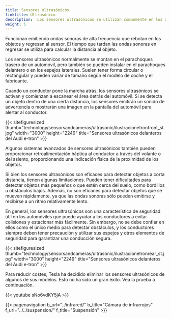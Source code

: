 ```yaml
---
title: Sensores ultrasónicos
linktitle: Ultrasónico
description:  Los sensores ultrasónicos se utilizan comúnmente en los automóviles para ayudar a los conductores a estacionar y evitar colisiones.
weight: 5
---
```

<!-- markdownlint-disable MD033 -->

Funcionan emitiendo ondas sonoras de alta frecuencia que rebotan en los objetos y regresan al sensor. El tiempo que tardan las ondas sonoras en regresar se utiliza para calcular la distancia al objeto.

Los sensores ultrasónicos normalmente se montan en el parachoques trasero de un automóvil, pero también se pueden instalar en el parachoques delantero o en los espejos laterales. Suelen tener forma circular o rectangular y pueden variar de tamaño según el modelo de coche y el fabricante.

Cuando un conductor pone la marcha atrás, los sensores ultrasónicos se activan y comienzan a escanear el área detrás del automóvil. Si se detecta un objeto dentro de una cierta distancia, los sensores emitirán un sonido de advertencia o mostrarán una imagen en la pantalla del automóvil para alertar al conductor.

{{< sitefiguresized thumb="technology/sensorsandcameras/ultrasonic/ilustracionetronfront_st.jpg" width="3000" height="2249" title="Sensores ultrasónicos delanteros del Audi e-tron" >}}

Algunos sistemas avanzados de sensores ultrasónicos también pueden proporcionar retroalimentación háptica al conductor a través del volante o del asiento, proporcionando una indicación física de la proximidad de los objetos.

Si bien los sensores ultrasónicos son eficaces para detectar objetos a corta distancia, tienen algunas limitaciones. Pueden tener dificultades para detectar objetos más pequeños o que estén cerca del suelo, como bordillos u obstáculos bajos. Además, no son eficaces para detectar objetos que se mueven rápidamente, ya que las ondas sonoras sólo pueden emitirse y recibirse a un ritmo relativamente lento.

En general, los sensores ultrasónicos son una característica de seguridad útil en los automóviles que puede ayudar a los conductores a evitar colisiones y estacionar más fácilmente. Sin embargo, no se debe confiar en ellos como el único medio para detectar obstáculos, y los conductores siempre deben tener precaución y utilizar sus espejos y otros elementos de seguridad para garantizar una conducción segura.

{{< sitefiguresized thumb="technology/sensorsandcameras/ultrasonic/ilustracionetronrear_st.jpg" width="3000" height="2249" title="Sensores ultrasónicos delanteros del Audi e-tron" >}}

Para reducir costes, Tesla ha decidido eliminar los sensores ultrasónicos de algunos de sus modelos. Esto no ha sido un gran éxito. Vea la prueba a continuación.

{{< youtube sNo6vdKY5jA >}}

{{< pagenavigation b_url="../infrared/" b_title="Cámara de infrarrojos" f_url="../../suspension/" f_title="Suspensión" >}}